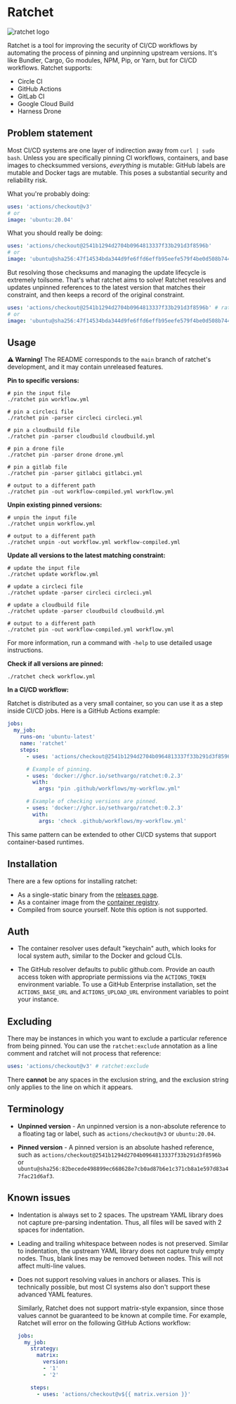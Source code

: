 # Ratchet

![ratchet logo](docs/ratchet.png)

Ratchet is a tool for improving the security of CI/CD workflows by automating
the process of pinning and unpinning upstream versions. It's like Bundler,
Cargo, Go modules, NPM, Pip, or Yarn, but for CI/CD workflows. Ratchet supports:

-   Circle CI
-   GitHub Actions
-   GitLab CI
-   Google Cloud Build
-   Harness Drone


## Problem statement

Most CI/CD systems are one layer of indirection away from `curl | sudo bash`.
Unless you are specifically pinning CI workflows, containers, and base images to
checksummed versions, _everything_ is mutable: GitHub labels are mutable and
Docker tags are mutable. This poses a substantial security and reliability risk.

What you're probably doing:

```yaml
uses: 'actions/checkout@v3'
# or
image: 'ubuntu:20.04'
```

What you should really be doing:

```yaml
uses: 'actions/checkout@2541b1294d2704b0964813337f33b291d3f8596b'
# or
image: 'ubuntu@sha256:47f14534bda344d9fe6ffd6effb95eefe579f4be0d508b7445cf77f61a0e5724'
```

But resolving those checksums and managing the update lifecycle is extremely
toilsome. That's what ratchet aims to solve! Ratchet resolves and updates
unpinned references to the latest version that matches their constraint, and
then keeps a record of the original constraint.

```yaml
uses: 'actions/checkout@2541b1294d2704b0964813337f33b291d3f8596b' # ratchet:actions/checkout@v3
# or
image: 'ubuntu@sha256:47f14534bda344d9fe6ffd6effb95eefe579f4be0d508b7445cf77f61a0e5724' # ratchet:ubuntu:20.04
```


## Usage

**⚠️ Warning!** The README corresponds to the `main` branch of ratchet's
development, and it may contain unreleased features.

**Pin to specific versions:**

```shell
# pin the input file
./ratchet pin workflow.yml

# pin a circleci file
./ratchet pin -parser circleci circleci.yml

# pin a cloudbuild file
./ratchet pin -parser cloudbuild cloudbuild.yml

# pin a drone file
./ratchet pin -parser drone drone.yml

# pin a gitlab file
./ratchet pin -parser gitlabci gitlabci.yml

# output to a different path
./ratchet pin -out workflow-compiled.yml workflow.yml
```

**Unpin existing pinned versions:**

```shell
# unpin the input file
./ratchet unpin workflow.yml

# output to a different path
./ratchet unpin -out workflow.yml workflow-compiled.yml
```

**Update all versions to the latest matching constraint:**

```shell
# update the input file
./ratchet update workflow.yml

# update a circleci file
./ratchet update -parser circleci circleci.yml

# update a cloudbuild file
./ratchet update -parser cloudbuild cloudbuild.yml

# output to a different path
./ratchet pin -out workflow-compiled.yml workflow.yml
```

For more information, run a command with `-help` to use detailed usage
instructions.

**Check if all versions are pinned:**

```shell
./ratchet check workflow.yml
```

**In a CI/CD workflow:**

Ratchet is distributed as a very small container, so you can use it as a step
inside CI/CD jobs. Here is a GitHub Actions example:

```yaml
jobs:
  my_job:
    runs-on: 'ubuntu-latest'
    name: 'ratchet'
    steps:
      - uses: 'actions/checkout@2541b1294d2704b0964813337f33b291d3f8596b' # ratchet:actions/checkout@v3

      # Example of pinning.
      - uses: 'docker://ghcr.io/sethvargo/ratchet:0.2.3'
        with:
          args: "pin .github/workflows/my-workflow.yml"

      # Example of checking versions are pinned.
      - uses: 'docker://ghcr.io/sethvargo/ratchet:0.2.3'
        with:
          args: 'check .github/workflows/my-workflow.yml'
```

This same pattern can be extended to other CI/CD systems that support
container-based runtimes.


## Installation

There are a few options for installing ratchet:

-   As a single-static binary from the [releases page](https://github.com/sethvargo/ratchet/releases).
-   As a container image from the [container registry](https://github.com/sethvargo/ratchet/pkgs/container/ratchet).
-   Compiled from source yourself. Note this option is not supported.


## Auth

-   The container resolver uses default "keychain" auth, which looks for local
    system auth, similar to the Docker and gcloud CLIs.

-   The GitHub resolver defaults to public github.com. Provide an oauth access
    token with appropriate permissions via the `ACTIONS_TOKEN` environment
    variable. To use a GitHub Enterprise installation, set the
    `ACTIONS_BASE_URL` and `ACTIONS_UPLOAD_URL` environment variables to point
    your instance.


## Excluding

There may be instances in which you want to exclude a particular reference from
being pinned. You can use the `ratchet:exclude` annotation as a line comment and
ratchet will not process that reference:

```yaml
uses: 'actions/checkout@v3' # ratchet:exclude
```

There **cannot** be any spaces in the exclusion string, and the exclusion string
only applies to the line on which it appears.


## Terminology

-   **Unpinned version** - An unpinned version is a non-absolute reference to a
    floating tag or label, such as `actions/checkout@v3` or `ubuntu:20.04`.

-   **Pinned version** - A pinned version is an absolute hashed reference, such
    as `actions/checkout@2541b1294d2704b0964813337f33b291d3f8596b` or
    `ubuntu@sha256:82becede498899ec668628e7cb0ad87b6e1c371cb8a1e597d83a47fac21d6af3`.


## Known issues

-   Indentation is always set to 2 spaces. The upstream YAML library does not
    capture pre-parsing indentation. Thus, all files will be saved with 2 spaces
    for indentation.

-   Leading and trailing whitespace between nodes is not preserved. Similar to
    indentation, the upstream YAML library does not capture truly empty nodes.
    Thus, blank lines may be removed between nodes. This will not affect
    multi-line values.

-   Does not support resolving values in anchors or aliases. This is technically
    possible, but most CI systems also don't support these advanced YAML
    features.

    Similarly, Ratchet does not support matrix-style expansion, since those
    values cannot be guaranteed to be known at compile time. For example,
    Ratchet will error on the following GitHub Actions workflow:

    ```yaml
    jobs:
      my_job:
        strategy:
          matrix:
            version:
            - '1'
            - '2'

        steps:
          - uses: 'actions/checkout@v${{ matrix.version }}'
    ```

